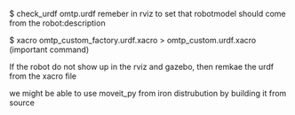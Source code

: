 $ check_urdf omtp.urdf
 remeber in rviz to set that robotmodel should come from the robot:description

 $ xacro omtp_custom_factory.urdf.xacro > omtp_custom.urdf.xacro   (important command)

 If the robot do not show up in the rviz and gazebo, then remkae the urdf from the xacro file

 we might be able to use moveit_py from iron distrubution by building it from source